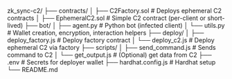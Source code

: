 zk_sync-c2/
├── contracts/
│   ├── C2Factory.sol         # Deploys ephemeral C2 contracts
│   ├── EphemeralC2.sol       # Simple C2 contract (per-client or short-lived)
├── bot/
│   ├── agent.py              # Python bot (infected client)
│   └── utils.py              # Wallet creation, encryption, interaction helpers
├── deploy/
│   ├── deploy_factory.js     # Deploy factory contract
│   └── deploy_c2.js          # Deploy ephemeral C2 via factory
├── scripts/
│   ├── send_command.js       # Sends command to C2
│   └── get_output.js         # (Optional) get data from C2
├── .env                      # Secrets for deployer wallet
├── hardhat.config.js         # Hardhat setup
└── README.md
